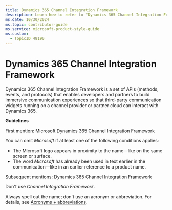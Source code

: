 ```yaml
---
title: Dynamics 365 Channel Integration Framework
description: Learn how to refer to "Dynamics 365 Channel Integration Framework" in your content.
ms.date: 10/30/2024
ms.topic: contributor-guide
ms.service: microsoft-product-style-guide
ms.custom:
  - TopicID 48190
---
```



# Dynamics 365 Channel Integration Framework

Dynamics 365 Channel Integration Framework is a set of APIs (methods, events, and protocols) that enables developers and partners to build immersive communication experiences so that third-party communication widgets running on a channel provider or partner cloud can interact with Dynamics 365.

**Guidelines**

First mention: Microsoft Dynamics 365 Channel Integration Framework

You can omit *Microsoft* if at least one of the following conditions applies:  

- The Microsoft logo appears in proximity to the name—like on the same screen or surface.  
- The word *Microsoft* has already been used in text earlier in the communication—like in an earlier reference to a product name.

Subsequent mentions: Dynamics 365 Channel Integration Framework

Don't use *Channel Integration Framework.*

Always spell out the name; don't use an acronym or abbreviation. For details, see [Acronyms + abbreviations](~\acronyms-and-abbreviations.md).  

  